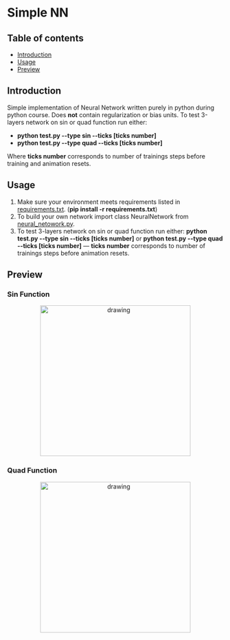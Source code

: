 # Simple NN

## Table of contents

* [Introduction](#introduction)
* [Usage](#usage)
* [Preview](#preview)


## Introduction

Simple implementation of Neural Network  written purely in python during python course. Does **not** contain  regularization or bias units. To test 3-layers network on sin or quad function run either: 
* **python test.py --type sin --ticks [ticks number]**
* **python test.py --type quad --ticks [ticks number]**

Where **ticks number** corresponds to number of trainings steps before training and animation resets. 

## Usage
1. Make sure your environment meets requirements listed in [requirements.txt](requirements.txt). (**pip install -r requirements.txt**)
2. To build your own network import class NeuralNetwork from [neural_netowork.py](neural_network.py).
3. To test 3-layers network on sin or quad function run either: **python test.py --type sin --ticks [ticks number]** or **python test.py --type quad --ticks [ticks number]** — **ticks number** corresponds to number of trainings steps before animation resets. 

## Preview

### Sin Function
<p align="center">
  <img src="https://github.com/regin123/simpleNN/blob/master/images/sin.png" alt="drawing" height=350px>
</p>

### Quad Function
<p align="center">
  <img src="https://github.com/regin123/simpleNN/blob/master/images/quad.png" alt="drawing" height=350px>
</p>
